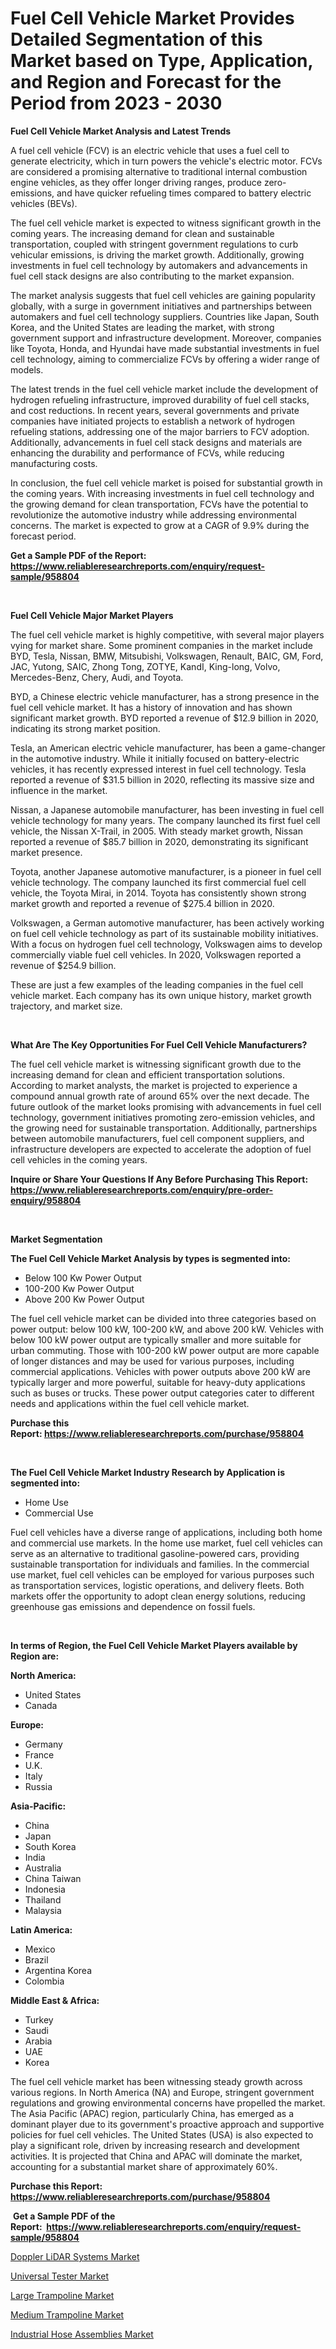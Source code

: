 <p><h1>Fuel Cell Vehicle Market Provides Detailed Segmentation of this Market based on Type, Application, and Region and Forecast for the Period from 2023 - 2030</h1></p><p><strong>Fuel Cell Vehicle Market Analysis and Latest Trends</strong></p>
<p><p>A fuel cell vehicle (FCV) is an electric vehicle that uses a fuel cell to generate electricity, which in turn powers the vehicle's electric motor. FCVs are considered a promising alternative to traditional internal combustion engine vehicles, as they offer longer driving ranges, produce zero-emissions, and have quicker refueling times compared to battery electric vehicles (BEVs).</p><p>The fuel cell vehicle market is expected to witness significant growth in the coming years. The increasing demand for clean and sustainable transportation, coupled with stringent government regulations to curb vehicular emissions, is driving the market growth. Additionally, growing investments in fuel cell technology by automakers and advancements in fuel cell stack designs are also contributing to the market expansion.</p><p>The market analysis suggests that fuel cell vehicles are gaining popularity globally, with a surge in government initiatives and partnerships between automakers and fuel cell technology suppliers. Countries like Japan, South Korea, and the United States are leading the market, with strong government support and infrastructure development. Moreover, companies like Toyota, Honda, and Hyundai have made substantial investments in fuel cell technology, aiming to commercialize FCVs by offering a wider range of models.</p><p>The latest trends in the fuel cell vehicle market include the development of hydrogen refueling infrastructure, improved durability of fuel cell stacks, and cost reductions. In recent years, several governments and private companies have initiated projects to establish a network of hydrogen refueling stations, addressing one of the major barriers to FCV adoption. Additionally, advancements in fuel cell stack designs and materials are enhancing the durability and performance of FCVs, while reducing manufacturing costs.</p><p>In conclusion, the fuel cell vehicle market is poised for substantial growth in the coming years. With increasing investments in fuel cell technology and the growing demand for clean transportation, FCVs have the potential to revolutionize the automotive industry while addressing environmental concerns. The market is expected to grow at a CAGR of 9.9% during the forecast period.</p></p>
<p><strong>Get a Sample PDF of the Report:&nbsp; <a href="https://www.reliableresearchreports.com/enquiry/request-sample/958804">https://www.reliableresearchreports.com/enquiry/request-sample/958804</a></strong></p>
<p>&nbsp;</p>
<p><strong>Fuel Cell Vehicle Major Market Players</strong></p>
<p><p>The fuel cell vehicle market is highly competitive, with several major players vying for market share. Some prominent companies in the market include BYD, Tesla, Nissan, BMW, Mitsubishi, Volkswagen, Renault, BAIC, GM, Ford, JAC, Yutong, SAIC, Zhong Tong, ZOTYE, KandI, King-long, Volvo, Mercedes-Benz, Chery, Audi, and Toyota. </p><p>BYD, a Chinese electric vehicle manufacturer, has a strong presence in the fuel cell vehicle market. It has a history of innovation and has shown significant market growth. BYD reported a revenue of $12.9 billion in 2020, indicating its strong market position.</p><p>Tesla, an American electric vehicle manufacturer, has been a game-changer in the automotive industry. While it initially focused on battery-electric vehicles, it has recently expressed interest in fuel cell technology. Tesla reported a revenue of $31.5 billion in 2020, reflecting its massive size and influence in the market.</p><p>Nissan, a Japanese automobile manufacturer, has been investing in fuel cell vehicle technology for many years. The company launched its first fuel cell vehicle, the Nissan X-Trail, in 2005. With steady market growth, Nissan reported a revenue of $85.7 billion in 2020, demonstrating its significant market presence.</p><p>Toyota, another Japanese automotive manufacturer, is a pioneer in fuel cell vehicle technology. The company launched its first commercial fuel cell vehicle, the Toyota Mirai, in 2014. Toyota has consistently shown strong market growth and reported a revenue of $275.4 billion in 2020.</p><p>Volkswagen, a German automotive manufacturer, has been actively working on fuel cell vehicle technology as part of its sustainable mobility initiatives. With a focus on hydrogen fuel cell technology, Volkswagen aims to develop commercially viable fuel cell vehicles. In 2020, Volkswagen reported a revenue of $254.9 billion.</p><p>These are just a few examples of the leading companies in the fuel cell vehicle market. Each company has its own unique history, market growth trajectory, and market size.</p></p>
<p>&nbsp;</p>
<p><strong>What Are The Key Opportunities For Fuel Cell Vehicle Manufacturers?</strong></p>
<p><p>The fuel cell vehicle market is witnessing significant growth due to the increasing demand for clean and efficient transportation solutions. According to market analysts, the market is projected to experience a compound annual growth rate of around 65% over the next decade. The future outlook of the market looks promising with advancements in fuel cell technology, government initiatives promoting zero-emission vehicles, and the growing need for sustainable transportation. Additionally, partnerships between automobile manufacturers, fuel cell component suppliers, and infrastructure developers are expected to accelerate the adoption of fuel cell vehicles in the coming years.</p></p>
<p><strong>Inquire or Share Your Questions If Any Before Purchasing This Report: <a href="https://www.reliableresearchreports.com/enquiry/pre-order-enquiry/958804">https://www.reliableresearchreports.com/enquiry/pre-order-enquiry/958804</a></strong></p>
<p>&nbsp;</p>
<p><strong>Market Segmentation</strong></p>
<p><strong>The Fuel Cell Vehicle Market Analysis by types is segmented into:</strong></p>
<p><ul><li>Below 100 Kw Power Output</li><li>100-200 Kw Power Output</li><li>Above 200 Kw Power Output</li></ul></p>
<p><p>The fuel cell vehicle market can be divided into three categories based on power output: below 100 kW, 100-200 kW, and above 200 kW. Vehicles with below 100 kW power output are typically smaller and more suitable for urban commuting. Those with 100-200 kW power output are more capable of longer distances and may be used for various purposes, including commercial applications. Vehicles with power outputs above 200 kW are typically larger and more powerful, suitable for heavy-duty applications such as buses or trucks. These power output categories cater to different needs and applications within the fuel cell vehicle market.</p></p>
<p><strong>Purchase this Report:&nbsp;<a href="https://www.reliableresearchreports.com/purchase/958804">https://www.reliableresearchreports.com/purchase/958804</a></strong></p>
<p>&nbsp;</p>
<p><strong>The Fuel Cell Vehicle Market Industry Research by Application is segmented into:</strong></p>
<p><ul><li>Home Use</li><li>Commercial Use</li></ul></p>
<p><p>Fuel cell vehicles have a diverse range of applications, including both home and commercial use markets. In the home use market, fuel cell vehicles can serve as an alternative to traditional gasoline-powered cars, providing sustainable transportation for individuals and families. In the commercial use market, fuel cell vehicles can be employed for various purposes such as transportation services, logistic operations, and delivery fleets. Both markets offer the opportunity to adopt clean energy solutions, reducing greenhouse gas emissions and dependence on fossil fuels.</p></p>
<p>&nbsp;</p>
<p><strong>In terms of Region, the Fuel Cell Vehicle Market Players available by Region are:</strong></p>
<p>
    <p> <strong> North America: </strong>
        <ul>
            <li>United States</li>
            <li>Canada</li>
        </ul>
        </p> 
    <p> <strong> Europe: </strong>
        <ul>
            <li>Germany</li>
            <li>France</li>
            <li>U.K.</li>
            <li>Italy</li>
            <li>Russia</li>
        </ul>
        </p> 
    <p> <strong> Asia-Pacific: </strong>
        <ul>
            <li>China</li>
            <li>Japan</li>
            <li>South Korea</li>
            <li>India</li>
            <li>Australia</li>
            <li>China Taiwan</li>
            <li>Indonesia</li>
            <li>Thailand</li>
            <li>Malaysia</li>
        </ul>
        </p> 
    <p> <strong> Latin America: </strong>
        <ul>
            <li>Mexico</li>
            <li>Brazil</li>
            <li>Argentina Korea</li>
            <li>Colombia</li>
        </ul>
        </p> 
    <p> <strong> Middle East & Africa: </strong>
        <ul>
            <li>Turkey</li>
            <li>Saudi</li>
            <li>Arabia</li>
            <li>UAE</li>
            <li>Korea</li>
        </ul>
    </p>
    </p>
<p><p>The fuel cell vehicle market has been witnessing steady growth across various regions. In North America (NA) and Europe, stringent government regulations and growing environmental concerns have propelled the market. The Asia Pacific (APAC) region, particularly China, has emerged as a dominant player due to its government's proactive approach and supportive policies for fuel cell vehicles. The United States (USA) is also expected to play a significant role, driven by increasing research and development activities. It is projected that China and APAC will dominate the market, accounting for a substantial market share of approximately 60%.</p></p>
<p><strong>Purchase this Report: <a href="https://www.reliableresearchreports.com/purchase/958804">https://www.reliableresearchreports.com/purchase/958804</a></strong></p>
<p>&nbsp;<strong>Get a Sample PDF of the Report:&nbsp;&nbsp;<a href="https://www.reliableresearchreports.com/enquiry/request-sample/958804">https://www.reliableresearchreports.com/enquiry/request-sample/958804</a></strong></p>
<p><strong></strong></p>
<p><p><a href="https://medium.com/@caylawisoky8698/doppler-lidar-systems-market-report-reveals-the-latest-trends-and-growth-opportunities-of-this-70a7f12ae64b">Doppler LiDAR Systems Market</a></p><p><a href="https://www.linkedin.com/pulse/universal-tester-market-insights-players-forecast-till-uxn9e/">Universal Tester Market</a></p><p><a href="https://www.linkedin.com/pulse/large-trampoline-market-share-amp-new-trends-analysis-report-mluce/">Large Trampoline Market</a></p><p><a href="https://www.linkedin.com/pulse/medium-trampoline-market-research-report-provides-thorough-dxj9e/">Medium Trampoline Market</a></p><p><a href="https://medium.com/@abbieparker1964/industrial-hose-assemblies-market-focuses-on-market-share-size-and-projected-forecast-till-2030-5a4e3eb768e6">Industrial Hose Assemblies Market</a></p></p>